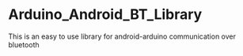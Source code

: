 # Arduino_Android_BT_Library
This is an easy to use library for android-arduino communication over bluetooth
